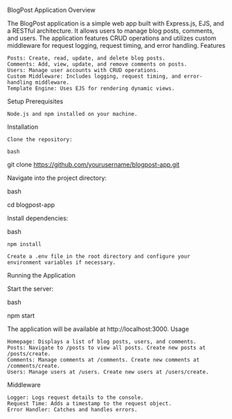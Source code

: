 BlogPost Application
Overview

The BlogPost application is a simple web app built with Express.js, EJS, and a RESTful architecture. It allows users to manage blog posts, comments, and users. The application features CRUD operations and utilizes custom middleware for request logging, request timing, and error handling.
Features

    Posts: Create, read, update, and delete blog posts.
    Comments: Add, view, update, and remove comments on posts.
    Users: Manage user accounts with CRUD operations.
    Custom Middleware: Includes logging, request timing, and error-handling middleware.
    Template Engine: Uses EJS for rendering dynamic views.

Setup
Prerequisites

    Node.js and npm installed on your machine.

Installation

    Clone the repository:

    bash

git clone https://github.com/yourusername/blogpost-app.git

Navigate into the project directory:

bash

cd blogpost-app

Install dependencies:

bash

    npm install

    Create a .env file in the root directory and configure your environment variables if necessary.

Running the Application

Start the server:

bash

npm start

The application will be available at http://localhost:3000.
Usage

    Homepage: Displays a list of blog posts, users, and comments.
    Posts: Navigate to /posts to view all posts. Create new posts at /posts/create.
    Comments: Manage comments at /comments. Create new comments at /comments/create.
    Users: Manage users at /users. Create new users at /users/create.

Middleware

    Logger: Logs request details to the console.
    Request Time: Adds a timestamp to the request object.
    Error Handler: Catches and handles errors.